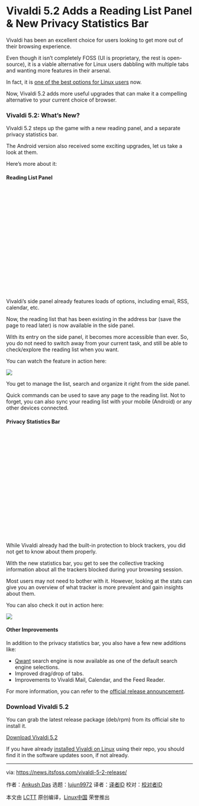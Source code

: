 [#]: subject: "Vivaldi 5.2 Adds a Reading List Panel & New Privacy Statistics Bar"
[#]: via: "https://news.itsfoss.com/vivaldi-5-2-release/"
[#]: author: "Ankush Das https://news.itsfoss.com/author/ankush/"
[#]: collector: "lujun9972"
[#]: translator: " "
[#]: reviewer: " "
[#]: publisher: " "
[#]: url: " "

Vivaldi 5.2 Adds a Reading List Panel & New Privacy Statistics Bar
======

Vivaldi has been an excellent choice for users looking to get more out of their browsing experience.

Even though it isn’t completely FOSS (UI is proprietary, the rest is open-source), it is a viable alternative for Linux users dabbling with multiple tabs and wanting more features in their arsenal.

In fact, it is [one of the best options for Linux users][1] now.

Now, Vivaldi 5.2 adds more useful upgrades that can make it a compelling alternative to your current choice of browser.

### Vivaldi 5.2: What’s New?

Vivaldi 5.2 steps up the game with a new reading panel, and a separate privacy statistics bar.

The Android version also received some exciting upgrades, let us take a look at them.

Here’s more about it:

#### Reading List Panel

![][2]

Vivaldi’s side panel already features loads of options, including email, RSS, calendar, etc.

Now, the reading list that has been existing in the address bar (save the page to read later) is now available in the side panel.

With its entry on the side panel, it becomes more accessible than ever. So, you do not need to switch away from your current task, and still be able to check/explore the reading list when you want.

You can watch the feature in action here:

![][3]

You get to manage the list, search and organize it right from the side panel.

Quick commands can be used to save any page to the reading list. Not to forget, you can also sync your reading list with your mobile (Android) or any other devices connected.

#### Privacy Statistics Bar

![][2]

While Vivaldi already had the built-in protection to block trackers, you did not get to know about them properly.

With the new statistics bar, you get to see the collective tracking information about all the trackers blocked during your browsing session.

Most users may not need to bother with it. However, looking at the stats can give you an overview of what tracker is more prevalent and gain insights about them.

You can also check it out in action here:

![][4]

#### Other Improvements

In addition to the privacy statistics bar, you also have a few new additions like:

  * [Qwant][5] search engine is now available as one of the default search engine selections.
  * Improved drag/drop of tabs.
  * Improvements to Vivaldi Mail, Calendar, and the Feed Reader.



For more information, you can refer to the [official release announcement][6].

### Download Vivaldi 5.2

You can grab the latest release package (deb/rpm) from its official site to install it.

[Download Vivaldi 5.2][7]

If you have already [installed Vivaldi on Linux][8] using their repo, you should find it in the software updates soon, if not already.

--------------------------------------------------------------------------------

via: https://news.itsfoss.com/vivaldi-5-2-release/

作者：[Ankush Das][a]
选题：[lujun9972][b]
译者：[译者ID](https://github.com/译者ID)
校对：[校对者ID](https://github.com/校对者ID)

本文由 [LCTT](https://github.com/LCTT/TranslateProject) 原创编译，[Linux中国](https://linux.cn/) 荣誉推出

[a]: https://news.itsfoss.com/author/ankush/
[b]: https://github.com/lujun9972
[1]: https://itsfoss.com/best-browsers-ubuntu-linux/
[2]: data:image/svg+xml;base64,PHN2ZyBoZWlnaHQ9IjU3NiIgd2lkdGg9IjEwMjQiIHhtbG5zPSJodHRwOi8vd3d3LnczLm9yZy8yMDAwL3N2ZyIgdmVyc2lvbj0iMS4xIi8+
[3]: https://i.ytimg.com/vi/hhGQUO8u9iQ/hqdefault.jpg
[4]: https://i.ytimg.com/vi/MAY5s_MpnxY/hqdefault.jpg
[5]: https://www.qwant.com/
[6]: https://vivaldi.com/press/vivaldi-adds-a-reading-list-panel-shows-statistics-on-blocked-trackers-and-ads/
[7]: https://vivaldi.com/download/
[8]: https://itsfoss.com/install-vivaldi-ubuntu-linux/

